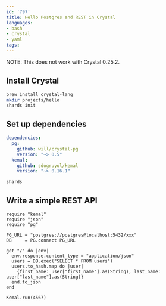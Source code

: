 ```yaml
---
id: '797'
title: Hello Postgres and REST in Crystal
languages:
- bash
- crystal
- yaml
tags:
---
```

NOTE: This does not work with Crystal 0.25.2.

## Install Crystal

```bash
brew install crystal-lang
mkdir projects/hello
shards init
```

## Set up dependencies

```yaml
dependencies:
  pg:
    github: will/crystal-pg
    version: "~> 0.5"
  kemal:
    github: sdogruyol/kemal
    version: "~> 0.16.1"
```

```bash
shards
```

## Write a simple REST API

```crystal
require "kemal"
require "json"
require "pg"

PG_URL = "postgres://postgres@localhost:5432/xxx"
DB     = PG.connect PG_URL

get "/" do |env|
  env.response.content_type = "application/json"
  users = DB.exec("SELECT * FROM users")
  users.to_hash.map do |user|
    {first_name: user["first_name"].as(String), last_name: user["last_name"].as(String)}
  end.to_json
end

Kemal.run(4567)
```
